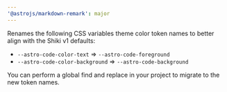 ```yaml
---
'@astrojs/markdown-remark': major
---
```


Renames the following CSS variables theme color token names to better align with the Shiki v1 defaults:

- `--astro-code-color-text` => `--astro-code-foreground`
- `--astro-code-color-background` => `--astro-code-background`

You can perform a global find and replace in your project to migrate to the new token names.
